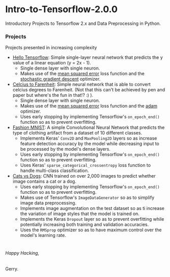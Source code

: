 # Intro-to-Tensorflow-2.0.0
Introductory Projects to Tensorflow 2.x and Data Preprocessing in Python.

### Projects
Projects presented in increasing complexity
  - [Hello Tensorflow](https://github.com/gerry101/Intro-to-Tensorflow-2.0.0/blob/master/hello_tensorflow.py): Simple single-layer neural network that predicts the y value of a linear equation (y = 2x - 1).
    - Single dense layer with single neuron.
    - Makes use of the [mean squared error](https://en.wikipedia.org/wiki/Mean_squared_error) loss function and the [stochastic gradient descent](https://en.wikipedia.org/wiki/Stochastic_gradient_descent) optimizer.
  - [Celcius to Farenheit](https://github.com/gerry101/Intro-to-Tensorflow-2.0.0/blob/master/celcius_to_farenheit.py): Simple neural network that is able to convert celcius degrees to Farenheit. (Not that this can't be achieved by pen and paper but where's the fun in that!? :) ).
    - Single dense layer with single neuron.
    - Makes use of the [mean squared error](https://en.wikipedia.org/wiki/Mean_squared_error) loss function and the [adam](https://machinelearningmastery.com/adam-optimization-algorithm-for-deep-learning/) optimizer.
    - Uses early stopping by implementing Tensorflow's ```on_epoch_end()``` function so as to prevent overfitting.
  - [Fashion MNIST](https://github.com/gerry101/Intro-to-Tensorflow-2.0.0/blob/master/fashion_mnist.py): A simple Convolutional Neural Network that predicts the type of clothing artifact from a dataset of 10 different classes.
    - Implements Keras' ```Conv2D``` and ```MaxPooling2D``` layers so as increase feature detection accuracy by the model while decreasing input to be processed by the model's dense layers.
    - Uses early stopping by implementing Tensorflow's ```on_epoch_end()``` function so as to prevent overfitting.
    - Uses Keras' ```sparse_categorical_crossentropy``` loss function to handle multi-class classification.
  - [Cats vs Dogs](https://github.com/gerry101/Intro-to-Tensorflow-2.0.0/blob/master/Cats_vs_Dogs.ipynb): CNN trained on over 2,000 images to predict whether image contains a cat or a dog.
    - Uses early stopping by implementing Tensorflow's ```on_epoch_end()``` function so as to prevent overfitting.
    - Makes use of Tensorflow's ```ImageDataGenerator``` so as to simplify image data preprocessing.
    - Implements image augmentation on the test dataset so as ti increase the variation of image styles that the model is trained on.
    - Implements the Keras ```Dropout``` layer so as to prevent overfitting while potentially increasing both training and validation accuracies.
    - Uses the ```RMSprop``` optimizer so as to have maximum control over the model's learning rate.
    # 
  
  

###### Happy Hacking,
Gerry.
